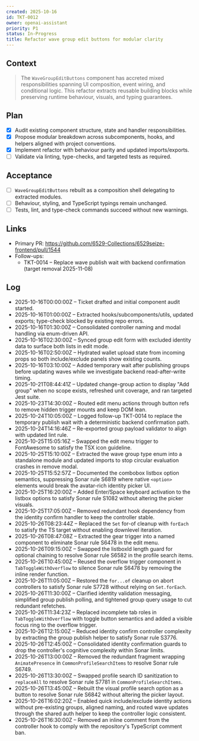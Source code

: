 ```yaml
---
created: 2025-10-16
id: TKT-0012
owner: openai-assistant
priority: P1
status: In-Progress
title: Refactor wave group edit buttons for modular clarity
---
```


## Context

> The `WaveGroupEditButtons` component has accreted mixed responsibilities spanning UI composition, event wiring, and conditional logic. This refactor extracts reusable building blocks while preserving runtime behaviour, visuals, and typing guarantees.

## Plan

- [x] Audit existing component structure, state and handler responsibilities.
- [x] Propose modular breakdown across subcomponents, hooks, and helpers aligned with project conventions.
- [x] Implement refactor with behaviour parity and updated imports/exports.
- [ ] Validate via linting, type-checks, and targeted tests as required.

## Acceptance

- [ ] `WaveGroupEditButtons` rebuilt as a composition shell delegating to extracted modules.
- [ ] Behaviour, styling, and TypeScript typings remain unchanged.
- [ ] Tests, lint, and type-check commands succeed without new warnings.

## Links

- Primary PR: <https://github.com/6529-Collections/6529seize-frontend/pull/1544>
- Follow-ups:
  - TKT-0014 – Replace wave publish wait with backend confirmation (target removal 2025-11-08)

## Log

- 2025-10-16T00:00:00Z – Ticket drafted and initial component audit started.
- 2025-10-16T01:00:00Z – Extracted hooks/subcomponents/utils, updated exports; type-check blocked by existing repo errors.
- 2025-10-16T01:30:00Z – Consolidated controller naming and modal handling via enum-driven API.
- 2025-10-16T02:30:00Z – Synced group edit form with excluded identity data to surface both lists in edit mode.
- 2025-10-16T02:50:00Z – Hydrated wallet upload state from incoming props so both include/exclude panels show existing counts.
- 2025-10-16T03:10:00Z – Added temporary wait after publishing groups before updating waves while we investigate backend read-after-write timing.
- 2025-10-21T08:44:41Z – Updated change-group action to display "Add group" when no scope exists, refreshed unit coverage, and ran targeted Jest suite.
- 2025-10-23T14:30:00Z – Routed edit menu actions through button refs to remove hidden trigger mounts and keep DOM lean.
- 2025-10-24T10:05:00Z – Logged follow-up TKT-0014 to replace the temporary publish wait with a deterministic backend confirmation path.
- 2025-10-24T14:16:46Z – Re-exported group payload validator to align with updated lint rule.
- 2025-10-25T15:05:16Z – Swapped the edit menu trigger to FontAwesome to satisfy the TSX icon guideline.
- 2025-10-25T15:10:00Z – Extracted the wave group type enum into a standalone module and updated imports to stop circular evaluation crashes in remove modal.
- 2025-10-25T15:52:57Z – Documented the combobox listbox option semantics, suppressing Sonar rule S6819 where native `<option>` elements would break the avatar-rich identity picker UI.
- 2025-10-25T16:20:00Z – Added Enter/Space keyboard activation to the listbox options to satisfy Sonar rule S1082 without altering the picker visuals.
- 2025-10-25T17:05:00Z – Removed redundant hook dependency from the identity confirm handler to keep the controller stable.
- 2025-10-26T08:23:44Z – Replaced the `Set` for-of cleanup with `forEach` to satisfy the TS target without enabling downlevel iteration.
- 2025-10-26T08:47:08Z – Extracted the gear trigger into a named component to eliminate Sonar rule S6478 in the edit menu.
- 2025-10-26T09:15:00Z – Swapped the listboxId length guard for optional chaining to resolve Sonar rule S6582 in the profile search items.
- 2025-10-26T10:45:00Z – Reused the overflow trigger component in `TabToggleWithOverflow` to silence Sonar rule S6478 by removing the inline render function.
- 2025-10-26T11:05:00Z – Restored the `for...of` cleanup on abort controllers to satisfy Sonar rule S7728 without relying on `Set.forEach`.
- 2025-10-26T11:30:00Z – Clarified identity validation messaging, simplified group publish polling, and tightened group query usage to cut redundant refetches.
- 2025-10-26T11:34:23Z – Replaced incomplete tab roles in `TabToggleWithOverflow` with toggle button semantics and added a visible focus ring to the overflow trigger.
- 2025-10-26T12:15:00Z – Reduced identity confirm controller complexity by extracting the group publish helper to satisfy Sonar rule S3776.
- 2025-10-26T12:45:00Z – Consolidated identity confirmation guards to drop the controller's cognitive complexity within Sonar limits.
- 2025-10-26T13:00:00Z – Removed the redundant fragment wrapping `AnimatePresence` in `CommonProfileSearchItems` to resolve Sonar rule S6749.
- 2025-10-26T13:30:00Z – Swapped profile search ID sanitization to `replaceAll` to resolve Sonar rule S7781 in `CommonProfileSearchItems`.
- 2025-10-26T13:45:00Z – Rebuilt the visual profile search option as a button to resolve Sonar rule S6842 without altering the picker layout.
- 2025-10-26T16:02:20Z – Enabled quick include/exclude identity actions without pre-existing groups, aligned naming, and routed wave updates through the shared auth helper to keep the controller logic consistent.
- 2025-10-26T16:30:00Z – Removed an inline comment from the controller hook to comply with the repository's TypeScript comment ban.
